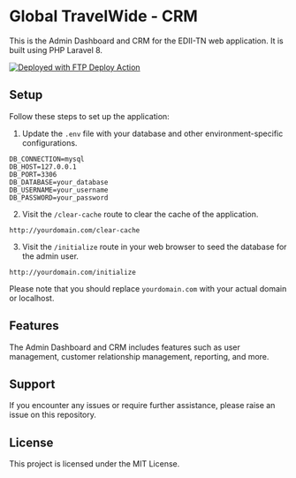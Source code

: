 # Global TravelWide - CRM

This is the Admin Dashboard and CRM for the EDII-TN web application. It is built using PHP Laravel 8.

[<img alt="Deployed with FTP Deploy Action" src="https://img.shields.io/badge/Deployed With-FTP DEPLOY ACTION-%3CCOLOR%3E?style=for-the-badge&color=0077b6">](https://github.com/SamKirkland/FTP-Deploy-Action)

## Setup

Follow these steps to set up the application:

1. Update the `.env` file with your database and other environment-specific configurations.

```shell
DB_CONNECTION=mysql
DB_HOST=127.0.0.1
DB_PORT=3306
DB_DATABASE=your_database
DB_USERNAME=your_username
DB_PASSWORD=your_password
```

2. Visit the `/clear-cache` route to clear the cache of the application.

```shell
http://yourdomain.com/clear-cache
```

3. Visit the `/initialize` route in your web browser to seed the database for the admin user.

```shell
http://yourdomain.com/initialize
```

Please note that you should replace `yourdomain.com` with your actual domain or localhost.

## Features

The Admin Dashboard and CRM includes features such as user management, customer relationship management, reporting, and more.

## Support

If you encounter any issues or require further assistance, please raise an issue on this repository.

## License

This project is licensed under the MIT License.
